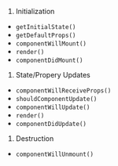 1. Initialization
  - `getInitialState()`
  - `getDefaultProps()`
  - `componentWillMount()`
  - `render()`
  - `componentDidMount()`
1. State/Propery Updates
  - `componentWillReceiveProps()`
  - `shouldComponentUpdate()`
  - `componentWillUpdate()`
  - `render()`
  - `componentDidUpdate()`
1. Destruction
  - `componentWillUnmount()`

